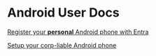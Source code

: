 # Android User Docs

[Register your **personal** Android phone with Entra](https://github.com/pewtrusts/endpointDocs/blob/main/userDocs/mobileDevices/Android/microsoftEntra/deviceRegistration/BYOD/ReadMe.md)

[Setup your corp-liable Android phone](https://github.com/pewtrusts/endpointDocs/blob/main/userDocs/mobileDevices/Android/microsoftEntra/deviceRegistration/corpLiable/ReadMe.md)
